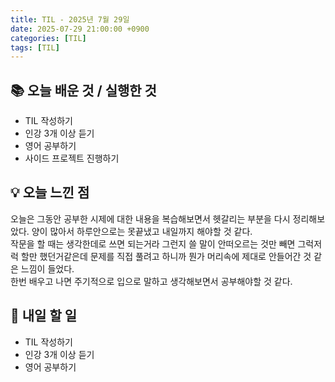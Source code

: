 ```yaml
---
title: TIL - 2025년 7월 29일
date: 2025-07-29 21:00:00 +0900
categories: [TIL]
tags: [TIL]
---
```


## 📚 **오늘 배운 것 / 실행한 것**

- TIL 작성하기
- 인강 3개 이상 듣기
- 영어 공부하기
- 사이드 프로젝트 진행하기

## 💡 **오늘 느낀 점**

오늘은 그동안 공부한 시제에 대한 내용을 복습해보면서 헷갈리는 부분을 다시 정리해보았다. 양이 많아서 하루안으로는 못끝냈고 내일까지 해야할 것 같다.<br>
작문을 할 때는 생각한데로 쓰면 되는거라 그런지 쓸 말이 안떠오르는 것만 빼면 그럭저럭 할만 했던거같은데 문제를 직접 풀려고 하니까 뭔가 머리속에 제대로 안들어간 것 같은 느낌이 들었다.<br>
한번 배우고 나면 주기적으로 입으로 말하고 생각해보면서 공부해야할 것 같다.

## 🎯 **내일 할 일**

- TIL 작성하기
- 인강 3개 이상 듣기
- 영어 공부하기